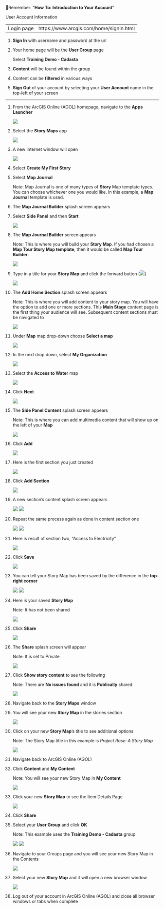 



🔼Remember: “**How To: Introduction to Your Account**”

User Account Information


<table>
    <tr>
    <td>Login page</td>
    <td>https://www.arcgis.com/home/signin.html</td> 
  </tr></table>


1. **Sign In** with username and password at the url

2. Your home page will be the **User Group** page

      Select **Training Demo - Cadasta**

3. **Content** will be found within the group

4. Content can be **filtered** in various ways

5. **Sign Out** of your account by selecting your **User Account** name in the top-left of your screen

----------------

1.	From the ArcGIS Online (AGOL) homepage, navigate to the **Apps Launcher**

    ![](imgs/image31.png)

2. 	Select the **Story Maps** app

    ![](imgs/image20.png)

3.	A new internet window will open

    ![](imgs/image19.png)

4.	Select **Create My First Story**

5.	Select **Map Journal**
	
    Note: Map Journal is one of many types of **Story** Map template types. You can choose whichever one you would like. In this example, a **Map Journal** template is used.

6.	The **Map Journal Builder** splash screen appears

7.	Select **Side Panel** and then **Start**

    ![](imgs/image5.png)

8.	The **Map Journal Builder** screen appears

    Note: This is where you will build your **Story Map**. If you had chosen a **Map Tour Story Map template**, then it would be called **Map Tour Builder**.

    ![](imgs/image16.png)
9.	Type in a title for your **Story Map** and click the forward button (![](imgs/image26.png))

    ![](imgs/image22.png)

10.	The **Add Home Section** splash screen appears
	
    Note: This is where you will add content to your story map. You will have the option to add one or more sections.
    This **Main Stage** content page is the first thing your audience will see. Subsequent content sections must be navigated to

    ![](imgs/image35.png)

11.	Under **Map** map drop-down choose **Select a map**

    ![](imgs/image12.png)

12.	In the next drop down, select **My Organization**

    ![](imgs/image30.png)

13.	Select the **Access to Water** map

    ![](imgs/image2.png)

14.	Click **Next**

    ![](imgs/image10.png)

15.	The **Side Panel Content** splash screen appears

	Note: This is where you can add multimedia content that will show up on the left of your **Map**

    ![](imgs/image34.png)

16.	Click **Add**

    ![](imgs/image8.png)

17.	Here is the first section you just created

    ![](imgs/image23.png)

18.	Click **Add Section**

    ![](imgs/image28.png)

19.	A new section’s content splash screen appears

    ![](imgs/image25.png)
    ![](imgs/image4.png)

20.	Repeat the same process again as done in content section one

    ![](imgs/image4.png)
    ![](imgs/image8.png)
21.	Here is result of section two, “Access to Electricity”

    ![](imgs/image18.png)

22.	Click **Save**

    ![](imgs/image17.png)

23.	You can tell your Story Map has been saved by the difference in the **top-right corner**

    ![](imgs/image18.png)
    ![](imgs/image3.png)



24.	Here is your saved **Story Map**

    Note: It has not been shared

    ![](imgs/image23.png)

25.	Click **Share**

    ![](imgs/image7.png)


26.	The **Share** splash screen will appear

    Note: It is set to Private

    ![](imgs/image13.png)

27.	Click **Show story content** to see the following

    Note: There are **No issues found** and it is **Publically** shared
	
    ![](imgs/image29.png)

28.	Navigate back to the **Story Maps** window

29.	You will see your new **Story Map** in the stories section

    ![](imgs/image6.png)

30.	Click on your new **Story Map**’s title to see additional options

    Note: The Story Map title in this example is *Project Rose: A Story Map*

    ![](imgs/image1.png)

31.	Navigate back to ArcGIS Online (AGOL)

32.	Click **Content** and **My Content**

    Note: You will see your new Story Map in **My Content**

    ![](imgs/image11.png)

33.	Click your new **Story Map** to see the Item Details Page

    ![](imgs/image32.png)

34.	Click **Share**

35.	Select your **User Group** and click **OK**

    Note: This example uses the **Training Demo - Cadasta** group

    ![](imgs/image33.png)
    ![](imgs/image14.png)

36.	Navigate to your Groups page and you will see your new Story Map in the Contents

    ![](imgs/image21.png)

37.	Select your new **Story Map** and it will open a new browser window	

    ![](imgs/image23.png)

38.	Log out of your account in ArcGIS Online (AGOL) and close all browser windows or tabs 
when complete



